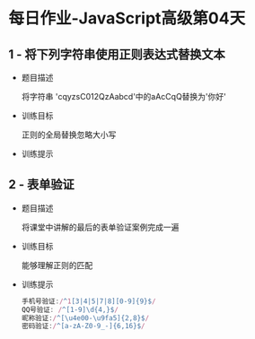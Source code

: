 # 每日作业-JavaScript高级第04天

## 1 - 将下列字符串使用正则表达式替换文本

- 题目描述

   将字符串 'cqyzsC012QzAabcd'中的aAcCqQ替换为'你好'


- 训练目标

  正则的全局替换忽略大小写

- 训练提示




## 2 - 表单验证

- 题目描述

  将课堂中讲解的最后的表单验证案例完成一遍

- 训练目标

  能够理解正则的匹配

- 训练提示

  ```js
  手机号验证:/^1[3|4|5|7|8][0-9]{9}$/
  QQ号验证: /^[1-9]\d{4,}$/
  昵称验证:/^[\u4e00-\u9fa5]{2,8}$/
  密码验证:/^[a-zA-Z0-9_-]{6,16}$/
  ```

  ​